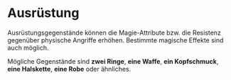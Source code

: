# Ausrüstung
Ausrüstungsgegenstände können die Magie-Attribute bzw. die Resistenz gegenüber physische Angriffe erhöhen. 
Bestimmte magische Effekte sind auch möglich. 

Mögliche Gegenstände sind **zwei Ringe**, **eine Waffe**, **ein Kopfschmuck**, **eine Halskette**, **eine Robe** oder ähnliches.